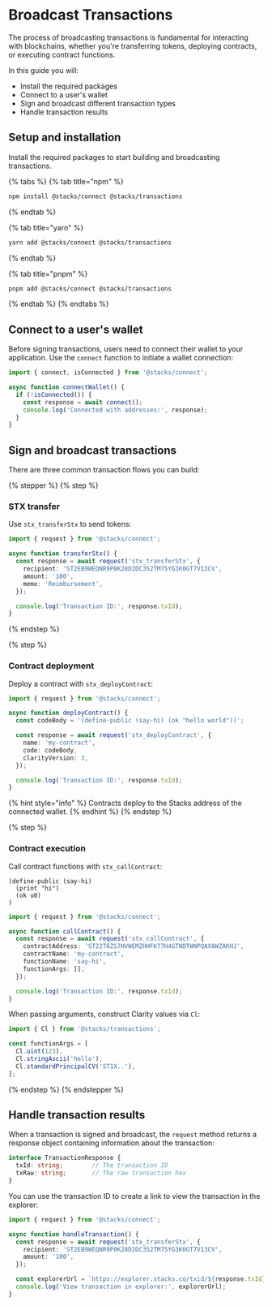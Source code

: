 # Broadcast Transactions

The process of broadcasting transactions is fundamental for interacting with blockchains, whether you're transferring tokens, deploying contracts, or executing contract functions.

In this guide you will:

* Install the required packages
* Connect to a user's wallet
* Sign and broadcast different transaction types
* Handle transaction results

## Setup and installation

Install the required packages to start building and broadcasting transactions.

{% tabs %}
{% tab title="npm" %}
```bash
npm install @stacks/connect @stacks/transactions
```
{% endtab %}

{% tab title="yarn" %}
```bash
yarn add @stacks/connect @stacks/transactions
```
{% endtab %}

{% tab title="pnpm" %}
```bash
pnpm add @stacks/connect @stacks/transactions
```
{% endtab %}
{% endtabs %}

## Connect to a user's wallet

Before signing transactions, users need to connect their wallet to your application. Use the `connect` function to initiate a wallet connection:

```ts
import { connect, isConnected } from '@stacks/connect';

async function connectWallet() {
  if (!isConnected()) {
    const response = await connect();
    console.log('Connected with addresses:', response);
  }
}
```

## Sign and broadcast transactions

There are three common transaction flows you can build:

{% stepper %}
{% step %}
### STX transfer

Use `stx_transferStx` to send tokens:

```ts
import { request } from '@stacks/connect';

async function transferStx() {
  const response = await request('stx_transferStx', {
    recipient: 'ST2EB9WEQNR9P0K28D2DC352TM75YG3K0GT7V13CV',
    amount: '100',
    memo: 'Reimbursement',
  });

  console.log('Transaction ID:', response.txId);
}
```
{% endstep %}

{% step %}
### Contract deployment

Deploy a contract with `stx_deployContract`:

```ts
import { request } from '@stacks/connect';

async function deployContract() {
  const codeBody = '(define-public (say-hi) (ok "hello world"))';

  const response = await request('stx_deployContract', {
    name: 'my-contract',
    code: codeBody,
    clarityVersion: 3,
  });

  console.log('Transaction ID:', response.txId);
}
```

{% hint style="info" %}
Contracts deploy to the Stacks address of the connected wallet.
{% endhint %}
{% endstep %}

{% step %}
### Contract execution

Call contract functions with `stx_callContract`:

```clarity
(define-public (say-hi)
  (print "hi")
  (ok u0)
)
```

```ts
import { request } from '@stacks/connect';

async function callContract() {
  const response = await request('stx_callContract', {
    contractAddress: 'ST22T6ZS7HVWEMZHHFK77H4GTNDTWNPQAX8WZAKHJ',
    contractName: 'my-contract',
    functionName: 'say-hi',
    functionArgs: [],
  });

  console.log('Transaction ID:', response.txId);
}
```

When passing arguments, construct Clarity values via `Cl`:

```ts
import { Cl } from '@stacks/transactions';

const functionArgs = [
  Cl.uint(123),
  Cl.stringAscii('hello'),
  Cl.standardPrincipalCV('ST1X..'),
];
```
{% endstep %}
{% endstepper %}

## Handle transaction results

When a transaction is signed and broadcast, the `request` method returns a response object containing information about the transaction:

```ts
interface TransactionResponse {
  txId: string;        // The transaction ID
  txRaw: string;       // The raw transaction hex
}
```

You can use the transaction ID to create a link to view the transaction in the explorer:

```ts
import { request } from '@stacks/connect';

async function handleTransaction() {
  const response = await request('stx_transferStx', {
    recipient: 'ST2EB9WEQNR9P0K28D2DC352TM75YG3K0GT7V13CV',
    amount: '100',
  });

  const explorerUrl = `https://explorer.stacks.co/txid/${response.txId}`;
  console.log('View transaction in explorer:', explorerUrl);
}
```
